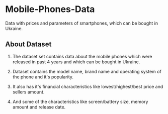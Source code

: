 # Mobile-Phones-Data
Data with prices and parameters of smartphones, which can be bought in Ukraine.

## About Dataset
1. The dataset set contains data about the mobile phones which were released in past 4 years and which can be bought in Ukraine. 

1. Dataset contains the model name, brand name and operating system of the phone and it's popularity. 

1. It also has it's financial characteristics like lowest/highest/best price and sellers amount. 

1. And some of the characteristics like screen/battery size, memory amount and release date.
